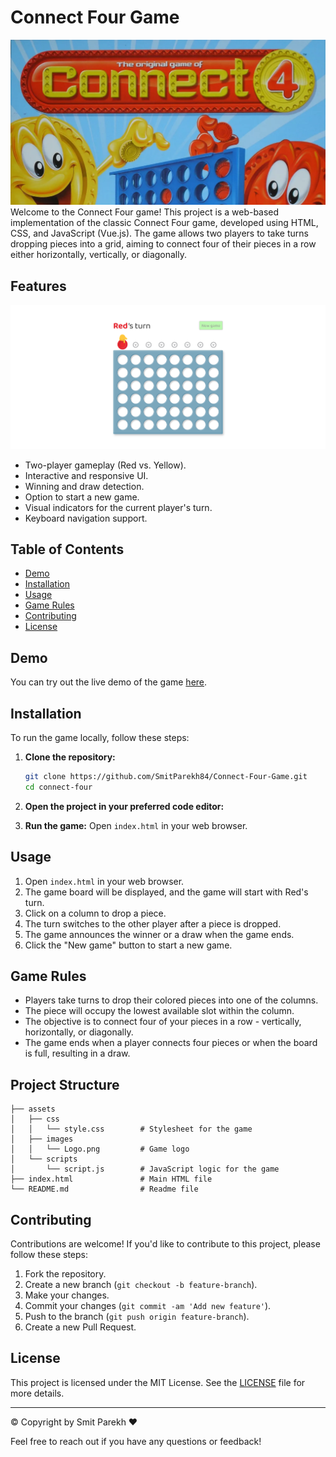 # Connect Four Game
![Connect Four](assets/images/git.webp)
Welcome to the Connect Four game! This project is a web-based implementation of the classic Connect Four game, developed using HTML, CSS, and JavaScript (Vue.js). The game allows two players to take turns dropping pieces into a grid, aiming to connect four of their pieces in a row either horizontally, vertically, or diagonally.

## Features
![Connect Four](assets/images/demo.png)
- Two-player gameplay (Red vs. Yellow).
- Interactive and responsive UI.
- Winning and draw detection.
- Option to start a new game.
- Visual indicators for the current player's turn.
- Keyboard navigation support.

## Table of Contents

- [Demo](#demo)
- [Installation](#installation)
- [Usage](#usage)
- [Game Rules](#game-rules)
- [Contributing](#contributing)
- [License](#license)

## Demo

You can try out the live demo of the game [here](https://example.com).

## Installation

To run the game locally, follow these steps:

1. **Clone the repository:**
   ```bash
   git clone https://github.com/SmitParekh84/Connect-Four-Game.git
   cd connect-four
   ```

2. **Open the project in your preferred code editor:**

3. **Run the game:**
   Open `index.html` in your web browser.

## Usage

1. Open `index.html` in your web browser.
2. The game board will be displayed, and the game will start with Red's turn.
3. Click on a column to drop a piece.
4. The turn switches to the other player after a piece is dropped.
5. The game announces the winner or a draw when the game ends.
6. Click the "New game" button to start a new game.

## Game Rules

- Players take turns to drop their colored pieces into one of the columns.
- The piece will occupy the lowest available slot within the column.
- The objective is to connect four of your pieces in a row - vertically, horizontally, or diagonally.
- The game ends when a player connects four pieces or when the board is full, resulting in a draw.

## Project Structure

```plaintext
├── assets
│   ├── css
│   │   └── style.css        # Stylesheet for the game
│   ├── images
│   │   └── Logo.png         # Game logo
│   └── scripts
│       └── script.js        # JavaScript logic for the game
├── index.html               # Main HTML file
└── README.md                # Readme file
```

## Contributing

Contributions are welcome! If you'd like to contribute to this project, please follow these steps:

1. Fork the repository.
2. Create a new branch (`git checkout -b feature-branch`).
3. Make your changes.
4. Commit your changes (`git commit -am 'Add new feature'`).
5. Push to the branch (`git push origin feature-branch`).
6. Create a new Pull Request.

## License

This project is licensed under the MIT License. See the [LICENSE](LICENSE) file for more details.

---

&copy; Copyright by Smit Parekh ❤️

Feel free to reach out if you have any questions or feedback!
